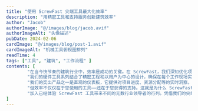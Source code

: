 ```yaml
---
title: "使用 ScrewFast 尖端工具最大化效率"
description: "用精密工具和支持服务创新建筑效率"
author: "Jacob"
authorImage: "@/images/blog/jacob.avif"
authorImageAlt: "头像描述"
pubDate: 2024-02-06
cardImage: "@/images/blog/post-1.avif"
cardImageAlt: "机械工具俯视图排列"
readTime: 4
tags: ["工具", "建筑", "工作流程" ]
contents: [
        "在当今快节奏的建筑行业中，效率是成功的关键。在 ScrewFast，我们深知优化项目工作流程以满足截止日期并保持预算的重要性。这就是为什么我们很高兴推出我们的尖端工具，旨在前所未有地为您的项目提供动力。",
        "我们的硬件工具系列结合了精密工程和以用户为中心的设计，确保在每个工作现场实现最大生产力。从电钻到先进的紧固解决方案，ScrewFast 的工具在简化您的工作流程的同时经得起建筑的严格考验。",
        "我们的突出产品之一是直观的仪表板，它提供对项目进度、资源分配等的实时洞察。通过用户友好的界面，导航和监督您的项目从未如此简单。",
        "但效率不仅仅在于您使用的工具——还在于您获得的支持。这就是为什么 ScrewFast 在每一步都提供全面的文档和专家指导。我们的专业团队致力于您的成功，提供个性化的协助，确保您充分利用我们的产品。",
        "加入已经体验 ScrewFast 工具带来不同的无数行业领导者的行列。凭借我们的尖端解决方案，您可以快速推进项目成功并在竞争中保持领先。"
]
---
```

